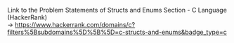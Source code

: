 Link to the Problem Statements of Structs and Enums Section - C Language (HackerRank) <br>
-> https://www.hackerrank.com/domains/c?filters%5Bsubdomains%5D%5B%5D=c-structs-and-enums&badge_type=c
